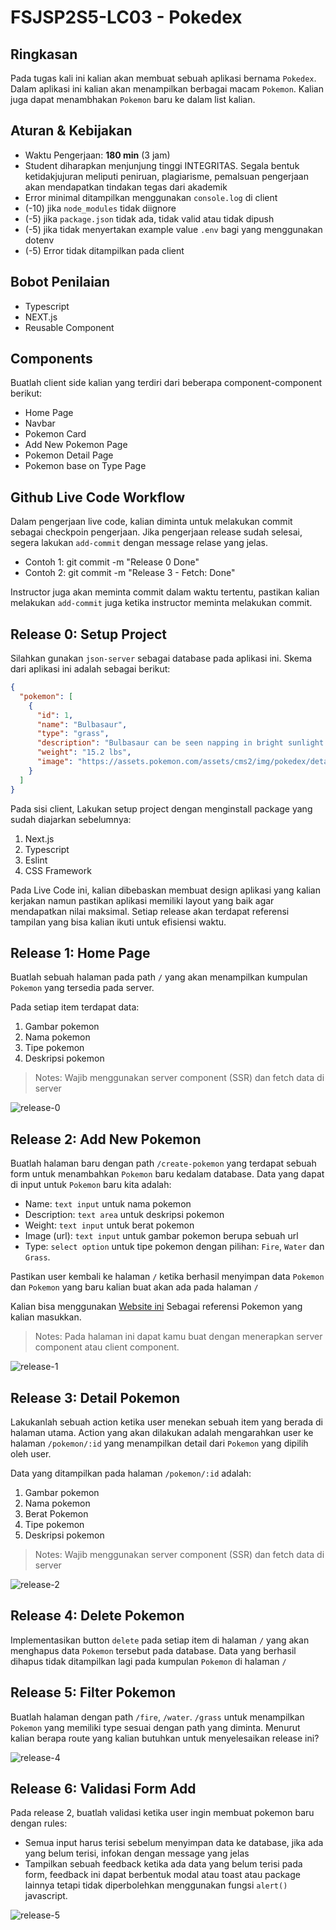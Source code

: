 # FSJSP2S5-LC03 - Pokedex

## Ringkasan

Pada tugas kali ini kalian akan membuat sebuah aplikasi bernama `Pokedex`. Dalam aplikasi ini kalian akan menampilkan berbagai macam `Pokemon`. Kalian juga dapat menambhakan `Pokemon` baru ke dalam list kalian.

## Aturan & Kebijakan

- Waktu Pengerjaan: **180 min** (3 jam)
- Student diharapkan menjunjung tinggi INTEGRITAS. Segala bentuk ketidakjujuran meliputi peniruan, plagiarisme, pemalsuan pengerjaan akan mendapatkan tindakan tegas dari akademik
- Error minimal ditampilkan menggunakan `console.log` di client
- (-10) jika `node_modules` tidak diignore
- (-5) jika `package.json` tidak ada, tidak valid atau tidak dipush
- (-5) jika tidak menyertakan example value `.env` bagi yang menggunakan dotenv
- (-5) Error tidak ditampilkan pada client

## Bobot Penilaian

- Typescript
- NEXT.js
- Reusable Component

## Components

Buatlah client side kalian yang terdiri dari beberapa component-component berikut:

- Home Page
- Navbar
- Pokemon Card
- Add New Pokemon Page
- Pokemon Detail Page
- Pokemon base on Type Page

## Github Live Code Workflow

Dalam pengerjaan live code, kalian diminta untuk melakukan commit sebagai checkpoin pengerjaan. Jika pengerjaan release sudah selesai, segera lakukan `add-commit` dengan message relase yang jelas.

- Contoh 1: git commit -m "Release 0 Done"
- Contoh 2: git commit -m "Release 3 - Fetch: Done"

Instructor juga akan meminta commit dalam waktu tertentu, pastikan kalian melakukan `add-commit` juga ketika instructor meminta melakukan commit.

## Release 0: Setup Project

Silahkan gunakan `json-server` sebagai database pada aplikasi ini. Skema dari aplikasi ini adalah sebagai berikut:

```JSON
{
  "pokemon": [
    {
      "id": 1,
      "name": "Bulbasaur",
      "type": "grass",
      "description": "Bulbasaur can be seen napping in bright sunlight. There is a seed on its back. By soaking up the sun's rays, the seed grows progressively larger.",
      "weight": "15.2 lbs",
      "image": "https://assets.pokemon.com/assets/cms2/img/pokedex/detail/001.png"
    }
  ]
}
```

Pada sisi client, Lakukan setup project dengan menginstall package yang sudah diajarkan sebelumnya:

1. Next.js
2. Typescript
3. Eslint
4. CSS Framework

Pada Live Code ini, kalian dibebaskan membuat design aplikasi yang kalian kerjakan namun pastikan aplikasi memiliki layout yang baik agar mendapatkan nilai maksimal. Setiap release akan terdapat referensi tampilan yang bisa kalian ikuti untuk efisiensi waktu.

## Release 1: Home Page

Buatlah sebuah halaman pada path `/` yang akan menampilkan kumpulan `Pokemon` yang tersedia pada server.

Pada setiap item terdapat data:

1. Gambar pokemon
2. Nama pokemon
3. Tipe pokemon
4. Deskripsi pokemon

> Notes: Wajib menggunakan server component (SSR) dan fetch data di server

![release-0](./assets/list.png)

## Release 2: Add New Pokemon

Buatlah halaman baru dengan path `/create-pokemon` yang terdapat sebuah form untuk menambahkan `Pokemon` baru kedalam database.
Data yang dapat di input untuk `Pokemon` baru kita adalah:

- Name: `text input` untuk nama pokemon
- Description: `text area` untuk deskripsi pokemon
- Weight: `text input` untuk berat pokemon
- Image (url): `text input` untuk gambar pokemon berupa sebuah url
- Type: `select option` untuk tipe pokemon dengan pilihan: `Fire`, `Water` dan `Grass`.

Pastikan user kembali ke halaman `/` ketika berhasil menyimpan data `Pokemon` dan `Pokemon` yang baru kalian buat akan ada pada halaman `/`

Kalian bisa menggunakan [Website ini](https://www.pokemon.com/us/pokedex) Sebagai referensi Pokemon yang kalian masukkan.

> Notes: Pada halaman ini dapat kamu buat dengan menerapkan server component atau client component.

![release-1](./assets/add.png)

## Release 3: Detail Pokemon

Lakukanlah sebuah action ketika user menekan sebuah item yang berada di halaman utama. Action yang akan dilakukan adalah mengarahkan user ke halaman `/pokemon/:id` yang menampilkan detail dari `Pokemon` yang dipilih oleh user.

Data yang ditampilkan pada halaman `/pokemon/:id` adalah:

1. Gambar pokemon
2. Nama pokemon
3. Berat Pokemon
4. Tipe pokemon
5. Deskripsi pokemon


> Notes: Wajib menggunakan server component (SSR) dan fetch data di server

![release-2](./assets/detail.png)

## Release 4: Delete Pokemon

Implementasikan button `delete` pada setiap item di halaman `/` yang akan menghapus data `Pokemon` tersebut pada database. Data yang berhasil dihapus tidak ditampilkan lagi pada kumpulan `Pokemon` di halaman `/`

## Release 5: Filter Pokemon

Buatlah halaman dengan path `/fire`, `/water`. `/grass` untuk menampilkan `Pokemon` yang memiliki type sesuai dengan path yang diminta. Menurut kalian berapa route yang kalian butuhkan untuk menyelesaikan release ini?

![release-4](./assets/grass.png)

## Release 6: Validasi Form Add

Pada release 2, buatlah validasi ketika user ingin membuat pokemon baru dengan rules:

- Semua input harus terisi sebelum menyimpan data ke database, jika ada yang belum terisi, infokan dengan message yang jelas
- Tampilkan sebuah feedback ketika ada data yang belum terisi pada form, feedback ini dapat berbentuk modal atau toast atau package lainnya tetapi tidak diperbolehkan menggunakan fungsi `alert()` javascript.

![release-5](./assets/addError.png)
